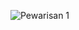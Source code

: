 ![Pewarisan 1](https://user-images.githubusercontent.com/101534076/163420239-1d072262-3dc5-4f0f-8aed-2e7013ede7ea.jpg)
